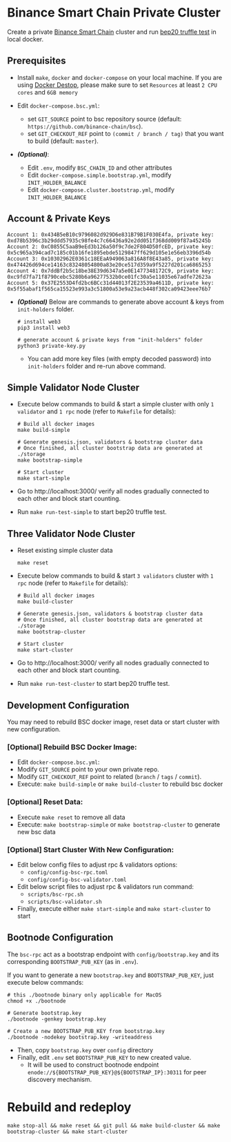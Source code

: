 # Binance Smart Chain Private Cluster

Create a private [Binance Smart Chain](https://github.com/binance-chain/bsc) cluster and run [bep20 truffle test](https://github.com/binance-chain/canonical-upgradeable-bep20) in local docker.

## Prerequisites

- Install `make`, `docker` and `docker-compose` on your local machine. If you are using [Docker Destop](https://www.docker.com/products/docker-desktop), please make sure to set `Resources` at least `2 CPU cores` and `6GB memory`

- Edit `docker-compose.bsc.yml`:
    - set `GIT_SOURCE` point to bsc repository source (default: `https://github.com/binance-chain/bsc`).
    - set `GIT_CHECKOUT_REF` point to `(commit / branch / tag)` that you want to build (default: `master`).

- ***(Optional)***:
    - Edit `.env`, modify `BSC_CHAIN_ID` and other attributes
    - Edit `docker-compose.simple.bootstrap.yml`, modify `INIT_HOLDER_BALANCE`
    - Edit `docker-compose.cluster.bootstrap.yml`, modify `INIT_HOLDER_BALANCE`
    
## Account & Private Keys
```
Account 1: 0x434B5eB10c9796082d929D6e831B79B1F030E4fa, private key: 0xd78b5396c3b29ddd57935c98fe4c7c66436a92e2dd051f368dd009f87a45245b
Account 2: 0xC0855C5aaB9eEd3b126a50f9c7de2F804D50fcED, private key: 0x5c965a394cad7c185c01b16fe1895ebde5129847ff629d105e1e56eb3396d54b
Account 3: 0x10302962E0361c18EEaA949063a816A8f8E43a85, private key: 0x474426d694ce14163c83248054800a83e20ce517d359a9f5227d201ca6865253
Account 4: 0x7ddBf2b5c18be38E39d6347a5e0E1477348172C9, private key: 0xc9fd7fa71f8790cebc5280b6a96277532b0ce01fc30a5e11035e67adfe72623a
Account 5: 0x37E2553D4fd2bc6BCc31d44013f2E23539a4611D, private key: 0x5f55abaf1f565ca15523e993a3c51800a53e9a23acb448f302ca09423eee76b7
```
- ***(Optional)*** Below are commands to generate above account & keys from `init-holders` folder. 
    ```
    # install web3
    pip3 install web3

    # generate account & private keys from "init-holders" folder
    python3 private-key.py
    ```
    - You can add more key files (with empty decoded password) into `init-holders` folder and re-run above command.

## Simple Validator Node Cluster

- Execute below commands to build & start a simple cluster with only `1 validator` and `1 rpc` node (refer to `Makefile` for details):
    ```shell script
    # Build all docker images
    make build-simple

    # Generate genesis.json, validators & bootstrap cluster data
    # Once finished, all cluster bootstrap data are generated at ./storage
    make bootstrap-simple

    # Start cluster
    make start-simple
    ```

- Go to http://localhost:3000/ verify all nodes gradually connected to each other and block start counting.

- Run `make run-test-simple` to start bep20 truffle test.

## Three Validator Node Cluster

- Reset existing simple cluster data
    ```shell script
    make reset
    ```

- Execute below commands to build & start `3 validators` cluster with `1 rpc` node (refer to `Makefile` for details):
    ```shell script
    # Build all docker images
    make build-cluster

    # Generate genesis.json, validators & bootstrap cluster data
    # Once finished, all cluster bootstrap data are generated at ./storage
    make bootstrap-cluster

    # Start cluster
    make start-cluster
    ```

- Go to http://localhost:3000/ verify all nodes gradually connected to each other and block start counting.

- Run `make run-test-cluster` to start bep20 truffle test.

## Development Configuration
You may need to rebuild BSC docker image, reset data or start cluster with new configuration.

### [Optional] Rebuild BSC Docker Image:
- Edit `docker-compose.bsc.yml`:
- Modify `GIT_SOURCE` point to your own private repo.
- Modify `GIT_CHECKOUT_REF`  point to related (`branch` / `tags` / `commit`).
- Execute: `make build-simple` or `make build-cluster` to rebuild bsc docker

### [Optional] Reset Data:
- Execute `make reset` to remove all data
- Execute: `make bootstrap-simple` or `make bootstrap-cluster` to generate new bsc data

### [Optional] Start Cluster With New Configuration:
- Edit below config files to adjust rpc & validators options:
    - `config/config-bsc-rpc.toml`
    - `config/config-bsc-validator.toml`
- Edit below script files to adjust rpc & validators run command:
    - `scripts/bsc-rpc.sh`
    - `scripts/bsc-validator.sh`
- Finally, execute either `make start-simple` and `make start-cluster` to start

## Bootnode Configuration

The `bsc-rpc` act as a bootstrap endpoint with `config/bootstrap.key` and its corresponding `BOOTSTRAP_PUB_KEY` (as in `.env`).

If you want to generate a new `bootstrap.key` and `BOOTSTRAP_PUB_KEY`, just execute below commands:
```shell script
# this ./bootnode binary only applicable for MacOS
chmod +x ./bootnode 

# Generate bootstrap.key
./bootnode -genkey bootstrap.key

# Create a new BOOTSTRAP_PUB_KEY from bootstrap.key
./bootnode -nodekey bootstrap.key -writeaddress
```
- Then, copy `bootstrap.key` over `config` directory
- Finally, edit `.env` set `BOOTSTRAP_PUB_KEY` to new created value.
    - It will be used to construct bootnode endpoint `enode://${BOOTSTRAP_PUB_KEY}@${BOOTSTRAP_IP}:30311` for peer discovery mechanism.

# Rebuild and redeploy
```
make stop-all && make reset && git pull && make build-cluster && make bootstrap-cluster && make start-cluster
```